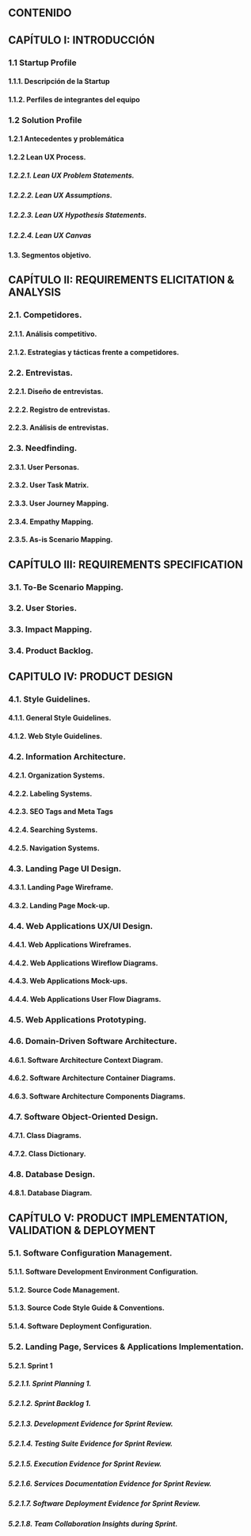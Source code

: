 ## CONTENIDO 
## CAPÍTULO I: INTRODUCCIÓN
### 1.1 Startup Profile
#### 1.1.1. Descripción de la Startup
#### 1.1.2. Perfiles de integrantes del equipo

### 1.2 Solution Profile
#### 1.2.1 Antecedentes y problemática
#### 1.2.2 Lean UX Process.
##### 1.2.2.1. Lean UX Problem Statements.
##### 1.2.2.2. Lean UX Assumptions.
##### 1.2.2.3. Lean UX Hypothesis Statements.
##### 1.2.2.4. Lean UX Canvas

#### 1.3. Segmentos objetivo.

## CAPÍTULO II: REQUIREMENTS ELICITATION & ANALYSIS

### 2.1. Competidores.
#### 2.1.1. Análisis competitivo.
#### 2.1.2. Estrategias y tácticas frente a competidores.


### 2.2. Entrevistas.
#### 2.2.1. Diseño de entrevistas.
#### 2.2.2. Registro de entrevistas.
#### 2.2.3. Análisis de entrevistas.

### 2.3. Needfinding.
#### 2.3.1. User Personas.
#### 2.3.2. User Task Matrix.
#### 2.3.3. User Journey Mapping.
#### 2.3.4. Empathy Mapping.
#### 2.3.5. As-is Scenario Mapping.

## CAPÍTULO III: REQUIREMENTS  SPECIFICATION 

### 3.1. To-Be Scenario Mapping.

### 3.2. User Stories.

### 3.3. Impact Mapping.

### 3.4. Product Backlog.


## CAPITULO IV: PRODUCT DESIGN

### 4.1. Style Guidelines.
#### 4.1.1. General Style Guidelines.
#### 4.1.2. Web Style Guidelines.

### 4.2. Information Architecture.
#### 4.2.1. Organization Systems.
#### 4.2.2. Labeling Systems.
#### 4.2.3. SEO Tags and Meta Tags
#### 4.2.4. Searching Systems.
#### 4.2.5. Navigation Systems.


### 4.3. Landing Page UI Design.
#### 4.3.1. Landing Page Wireframe.
#### 4.3.2. Landing Page Mock-up.


### 4.4. Web Applications UX/UI Design.
#### 4.4.1. Web Applications Wireframes.
#### 4.4.2. Web Applications Wireflow Diagrams.
#### 4.4.3. Web Applications Mock-ups.
#### 4.4.4. Web Applications User Flow Diagrams.


### 4.5. Web Applications Prototyping.


### 4.6. Domain-Driven Software Architecture.
#### 4.6.1. Software Architecture Context Diagram.
#### 4.6.2. Software Architecture Container Diagrams.
#### 4.6.3. Software Architecture Components Diagrams.


### 4.7. Software Object-Oriented Design.
#### 4.7.1. Class Diagrams.
#### 4.7.2. Class Dictionary.

### 4.8. Database Design.
#### 4.8.1. Database Diagram.

## CAPÍTULO V: PRODUCT IMPLEMENTATION, VALIDATION & DEPLOYMENT
### 5.1. Software Configuration Management.
#### 5.1.1. Software Development Environment Configuration.
#### 5.1.2. Source Code Management.
#### 5.1.3. Source Code Style Guide & Conventions.
#### 5.1.4. Software Deployment Configuration.


### 5.2. Landing Page, Services & Applications Implementation.
#### 5.2.1. Sprint 1
##### 5.2.1.1. Sprint Planning 1.
##### 5.2.1.2. Sprint Backlog 1.
##### 5.2.1.3. Development Evidence for Sprint Review.
##### 5.2.1.4. Testing Suite Evidence for Sprint Review.
##### 5.2.1.5. Execution Evidence for Sprint Review.
##### 5.2.1.6. Services Documentation Evidence for Sprint Review.
##### 5.2.1.7. Software Deployment Evidence for Sprint Review.
##### 5.2.1.8. Team Collaboration Insights during Sprint.